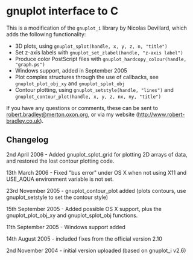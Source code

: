 gnuplot interface to C
======================

This is a modification of the `gnuplot_i` library by Nicolas Devillard, which adds the following functionality:

*    3D plots, using `gnuplot_splot(handle, x, y, z, n, "title")`
*    Set z-axis labels with `gnuplot_set_zlabel(handle, "z-axis label")`
*    Produce color PostScript files with `gnuplot_hardcopy_colour(handle, "graph.ps")`
*    Windows support, added in September 2005
*    Plot complex structures through the use of callbacks, see `gnuplot_plot_obj_xy` and `gnuplot_splot_obj`
*    Contour plotting, using `gnuplot_setstyle(handle, "lines")` and `gnuplot_contour_plot(handle, x, y, z, nx, ny, "title")`

If you have any questions or comments, these can be sent to robert.bradley@merton.oxon.org, or via my website (http://www.robert-bradley.co.uk).

Changelog
---------

2nd April 2006 - Added gnuplot_splot_grid for plotting 2D arrays of data, and restored the lost contour plotting code.

13th March 2006 - Fixed "bus error" under OS X when not using X11 and USE_AQUA environment variable is not set.

23rd November 2005 - gnuplot_contour_plot added (plots contours, use gnuplot_setstyle to set the contour style)

15th September 2005 - Added possible OS X support, plus the gnuplot_plot_obj_xy and gnuplot_splot_obj functions.

11th September 2005 - Windows support added

14th August 2005 - included fixes from the official version 2.10

2nd November 2004 - initial version uploaded (based on gnuplot_i v2.6)
